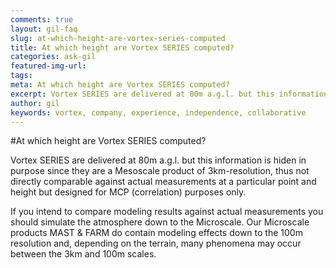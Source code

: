 ```yaml
---
comments: true
layout: gil-faq
slug: at-which-height-are-vortex-series-computed
title: At which height are Vortex SERIES computed?
categories: ask-gil
featured-img-url:
tags:
meta: At which height are Vortex SERIES computed?
excerpt: Vortex SERIES are delivered at 80m a.g.l. but this information is hiden in purpose since they are a Mesoscale product of 3km-resolution
author: gil
keywords: vortex, company, experience, independence, collaborative
---
```


#At which height are Vortex SERIES computed?

Vortex SERIES are delivered at 80m a.g.l. but this information is hiden in purpose since they are a Mesoscale product of 3km-resolution, thus not directly comparable against actual measurements at a particular point and height but designed for MCP (correlation) purposes only.

If you intend to compare modeling results against actual measurements you should simulate the atmosphere down to the Microscale. Our Microscale products MAST & FARM do contain modeling effects down to the 100m resolution and, depending on the terrain, many phenomena may occur between the 3km and 100m scales.